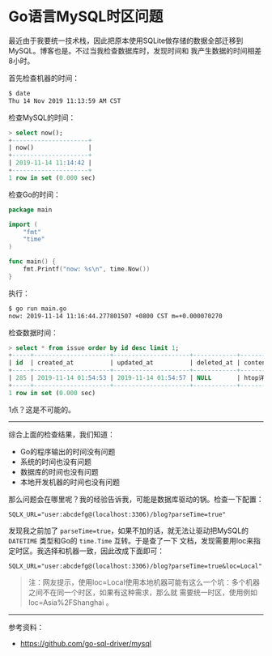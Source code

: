 # Go语言MySQL时区问题

最近由于我要统一技术栈，因此把原本使用SQLite做存储的数据全部迁移到MySQL。博客也是。不过当我检查数据库时，发现时间和
我产生数据的时间相差8小时。

首先检查机器的时间：

```bash
$ date
Thu 14 Nov 2019 11:13:59 AM CST
```

检查MySQL的时间：

```sql
> select now();
+---------------------+
| now()               |
+---------------------+
| 2019-11-14 11:14:42 |
+---------------------+
1 row in set (0.000 sec)
```

检查Go的时间：

```go
package main

import (
	"fmt"
	"time"
)

func main() {
	fmt.Printf("now: %s\n", time.Now())
}
```

执行：

```bash
$ go run main.go 
now: 2019-11-14 11:16:44.277801507 +0800 CST m=+0.000070270
```

检查数据时间：

```sql
> select * from issue order by id desc limit 1;
+-----+---------------------+---------------------+------------+------------+----------------------------------+
| id  | created_at          | updated_at          | deleted_at | content    | url                              |
+-----+---------------------+---------------------+------------+------------+----------------------------------+
| 285 | 2019-11-14 01:54:53 | 2019-11-14 01:54:57 | NULL       | htop详解   | https://peteris.rocks/blog/htop/ |
+-----+---------------------+---------------------+------------+------------+----------------------------------+
1 row in set (0.000 sec)
```

1点？这是不可能的。

---

综合上面的检查结果，我们知道：

- Go的程序输出的时间没有问题
- 系统的时间也没有问题
- 数据库的时间也没有问题
- 本地开发机器的时间也没有问题

那么问题会在哪里呢？我的经验告诉我，可能是数据库驱动的锅。检查一下配置：

```
SQLX_URL="user:abcdefg@(localhost:3306)/blog?parseTime=true"
```

发现我之前加了 `parseTime=true`，如果不加的话，就无法让驱动把MySQL的 `DATETIME` 类型和Go的 `time.Time` 互转。于是查了一下
文档，发现需要用loc来指定时区。我选择和机器一致，因此改成下面即可：

```
SQLX_URL="user:abcdefg@(localhost:3306)/blog?parseTime=true&loc=Local"
```

> 注：网友提示，使用loc=Local使用本地机器可能有这么一个坑：多个机器之间不在同一个时区，如果有这种需求，那么就
> 需要统一时区，使用例如 loc=Asia%2FShanghai 。

---

参考资料：

- https://github.com/go-sql-driver/mysql
